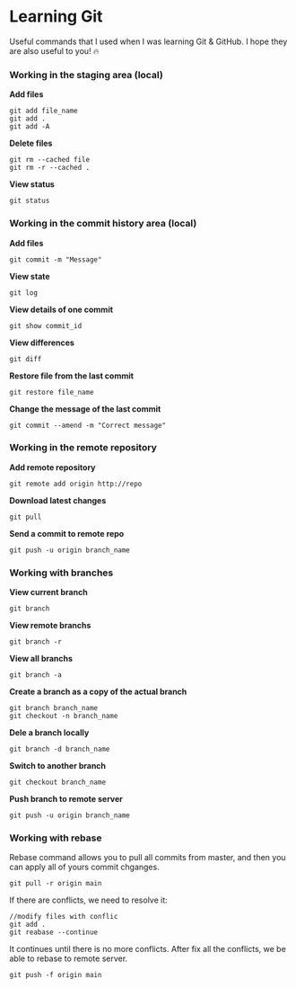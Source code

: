 # Learning Git

Useful commands that I used when I was learning Git & GitHub. I hope they are also useful to you! :fire:

### Working in the staging area (local)

**Add files**
```
git add file_name
git add .
git add -A
```

**Delete files**
```
git rm --cached file
git rm -r --cached .
```

**View status**
```
git status
```

### Working in the commit history area (local)

**Add files**
```
git commit -m "Message"
```

**View state**
```
git log
```

**View details of one commit**
```
git show commit_id
```

**View differences**
```
git diff
```

**Restore file from the last commit**
```
git restore file_name
```

**Change the message of the last commit**
```
git commit --amend -m "Correct message"
```

### Working in the remote repository

**Add remote repository**
```
git remote add origin http://repo
```

**Download latest changes**
```
git pull
```

**Send a commit to remote repo**
```
git push -u origin branch_name
```

### Working with branches

**View current branch**
```
git branch
```

**View remote branchs**
```
git branch -r
```

**View all branchs**
```
git branch -a
```

**Create a branch as a copy of the actual branch**
```
git branch branch_name
git checkout -n branch_name
```

**Dele a branch locally**
```
git branch -d branch_name
```

**Switch to another branch**
```
git checkout branch_name
```

**Push branch to remote server**
```
git push -u origin branch_name
```

### Working with rebase

Rebase command allows you to pull all commits from master, and then you can apply all of yours commit chganges. 

```
git pull -r origin main
```

If there are conflicts, we need to resolve it: 
```
//modify files with conflic
git add .
git reabase --continue
```
It continues until there is no more conflicts.
After fix all the conflicts, we be able to rebase to remote server.


```
git push -f origin main
```

